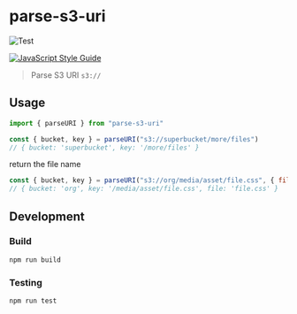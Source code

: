 # parse-s3-uri

![Test](https://github.com/hawyar/parse-s3-uri/actions/workflows/test.yml/badge.svg)

[![JavaScript Style Guide](https://img.shields.io/badge/code_style-standard-brightgreen.svg)](https://standardjs.com)

> Parse S3 URI `s3://`

## Usage

```js
import { parseURI } from "parse-s3-uri"

const { bucket, key } = parseURI("s3://superbucket/more/files")
// { bucket: 'superbucket', key: '/more/files' }
```

return the file name

```js
const { bucket, key } = parseURI("s3://org/media/asset/file.css", { file: true })
// { bucket: 'org', key: '/media/asset/file.css', file: 'file.css' }
```

## Development

### Build

```bash
npm run build
```

### Testing

```bash
npm run test
```
